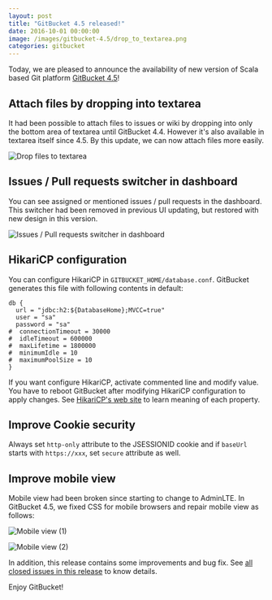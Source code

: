 ```yaml
---
layout: post
title: "GitBucket 4.5 released!"
date: 2016-10-01 00:00:00
image: /images/gitbucket-4.5/drop_to_textarea.png
categories: gitbucket
---
```


Today, we are pleased to announce the availability of new version of Scala based Git platform [GitBucket 4.5](https://github.com/gitbucket/gitbucket/releases/tag/4.5)!

## Attach files by dropping into textarea

It had been possible to attach files to issues or wiki by dropping into only the bottom area of textarea until GitBucket 4.4. However it's also available in textarea itself since 4.5. By this update, we can now attach files more easily.

![Drop files to textarea]({{site.baseurl}}/images/gitbucket-4.5/drop_to_textarea.png)

## Issues / Pull requests switcher in dashboard

You can see assigned or mentioned issues / pull requests in the dashboard. This switcher had been removed in previous UI updating, but restored with new design in this version.

![Issues / Pull requests switcher in dashboard]({{site.baseurl}}/images/gitbucket-4.5/issues_switcher.png)

## HikariCP configuration

You can configure HikariCP in `GITBUCKET_HOME/database.conf`. GitBucket generates this file with following contents in default:

```
db {
  url = "jdbc:h2:${DatabaseHome};MVCC=true"
  user = "sa"
  password = "sa"
#  connectionTimeout = 30000
#  idleTimeout = 600000
#  maxLifetime = 1800000
#  minimumIdle = 10
#  maximumPoolSize = 10
}
```

If you want configure HikariCP, activate commented line and modify value. You have to reboot GitBucket after modifying HikariCP configuration to apply changes. See [HikariCP's web site](https://github.com/brettwooldridge/HikariCP) to learn meaning of each property.

## Improve Cookie security

Always set `http-only` attribute to the JSESSIONID cookie and if `baseUrl` starts with `https://xxx`, set `secure` attribute as well.

## Improve mobile view

Mobile view had been broken since starting to change to AdminLTE. In GitBucket 4.5, we fixed CSS for mobile browsers and repair mobile view as follows:

![Mobile view (1)]({{site.baseurl}}/images/gitbucket-4.5/mobile1.png)

![Mobile view (2)]({{site.baseurl}}/images/gitbucket-4.5/mobile2.png)

In addition, this release contains some improvements and bug fix. See [all closed issues in this release](https://github.com/gitbucket/gitbucket/issues?q=is%3Aclosed+milestone%3A4.5) to know details.

Enjoy GitBucket!
